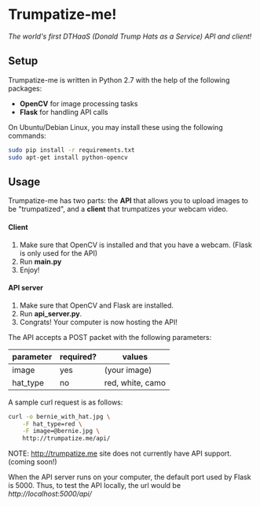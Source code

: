 # Trumpatize-me!
*The world's first DTHaaS (Donald Trump Hats as a Service) API and client!*

## Setup
Trumpatize-me is written in Python 2.7 with the help of the following packages:
* **OpenCV** for image processing tasks
* **Flask** for handling API calls

On Ubuntu/Debian Linux, you may install these using the following commands:
```bash
sudo pip install -r requirements.txt
sudo apt-get install python-opencv
```


## Usage
Trumpatize-me has two parts: the **API** that allows you to upload images to be "trumpatized", and a **client** that trumpatizes your webcam video.

#### Client
1. Make sure that OpenCV is installed and that you have a webcam.  (Flask is only used for the API)
2. Run **main.py**
3. Enjoy!

#### API server
1. Make sure that OpenCV and Flask are installed.
2. Run **api_server.py**.
3. Congrats!  Your computer is now hosting the API!

The API accepts a POST packet with the following parameters:

| parameter | required? | values            |
| ---       | ---       | ---               |
| image     | yes       | (your image)      |
| hat_type  | no        | red, white, camo  |

A sample curl request is as follows:
```bash
curl -o bernie_with_hat.jpg \
    -F hat_type=red \
    -F image=@bernie.jpg \
    http://trumpatize.me/api/
```

NOTE: http://trumpatize.me site does not currently have API support. (coming soon!) 

When the API server runs on your computer, the default port used by Flask is 5000.  Thus, to test the API locally, the url would be *http://localhost:5000/api/*